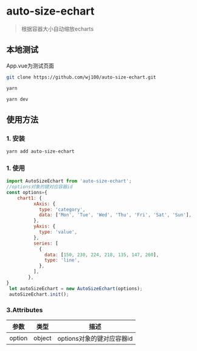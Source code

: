 # auto-size-echart  

> 根据容器大小自动缩放echarts
>
## 本地测试
App.vue为测试页面

```bash
git clone https://github.com/wj100/auto-size-echart.git

yarn

yarn dev
```
## 使用方法

###  1. 安装



```bash
yarn add auto-size-echart
```
###  1. 使用
```js
import AutoSizeEchart from 'auto-size-echart';
//options对象的键对应容器id
const options={
    chart1: {
          xAxis: {
            type: 'category',
            data: ['Mon', 'Tue', 'Wed', 'Thu', 'Fri', 'Sat', 'Sun'],
          },
          yAxis: {
            type: 'value',
          },
          series: [
            {
              data: [150, 230, 224, 218, 135, 147, 260],
              type: 'line',
            },
          ],
        },
}
 let autoSizeEchart = new AutoSizeEchart(options);
 autoSizeEchart.init();
```

### 3.Attributes

|     参数     |  类型   |                    描述                     |
| :----------: | :-----: | :-----------------------------------------: |
|     option     | object |     options对象的键对应容器id     |
